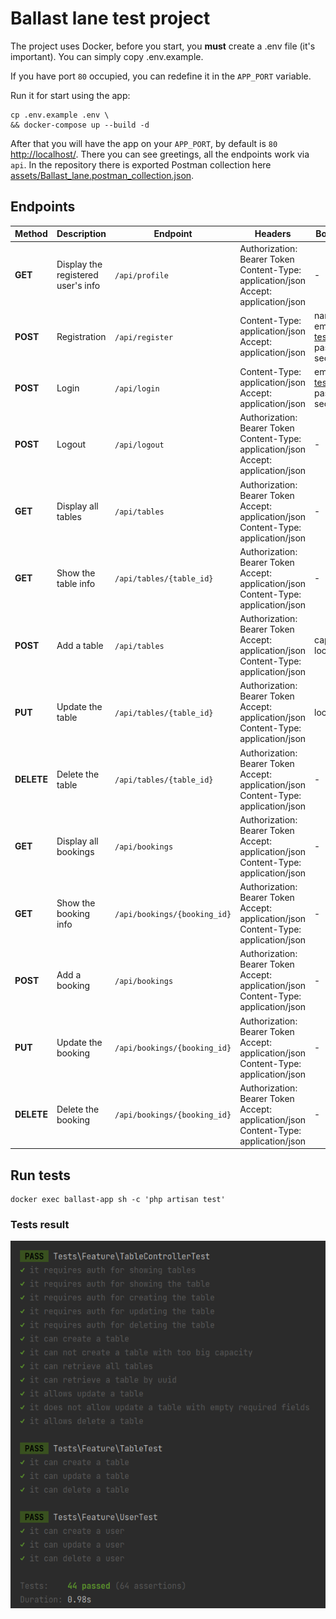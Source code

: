 # Ballast lane test project

The project uses Docker, before you start, you **must** create a .env file (it's important).
You can simply copy .env.example.

If you have port `80` occupied, you can redefine it in the `APP_PORT` variable.

Run it for start using the app:

```shell
cp .env.example .env \
&& docker-compose up --build -d
```

After that you will have the app on your `APP_PORT`, by default is `80` [http://localhost/](http://localhost/).
There you can see greetings, all the endpoints work via `api`.
In the repository there is exported Postman collection here
[assets/Ballast_lane.postman_collection.json](https://github.com/createsites/ballast_lane_test/blob/master/assets/Ballast_lane.postman_collection.json). 

## Endpoints

| Method   | Description   | Endpoint                                              | Headers                                                     | Body (form-data)                                         | 
|----------|----------|-------------------------------------------------------|--------------------------------------------------------------|-----------------------------------------------------------|
| **GET**  | Display the registered user's info | `/api/profile`                                         | Authorization: Bearer Token <br> Content-Type: application/json <br> Accept: application/json | -                                                         | 
| **POST** | Registration | `/api/register`                                        | Content-Type: application/json <br> Accept: application/json | name: Test <br> email: test@example.com <br> password: secretpass | 
| **POST** | Login | `/api/login`                                           | Content-Type: application/json <br> Accept: application/json | email: test@example.com <br> password: secretpass           | 
| **POST** | Logout | `/api/logout`                                          | Authorization: Bearer Token <br> Content-Type: application/json <br> Accept: application/json | -                                                         | 
| **GET**  | Display all tables | `/api/tables`                                          | Authorization: Bearer Token <br> Accept: application/json <br> Content-Type: application/json | -                                                         | 
| **GET**  | Show the table info | `/api/tables/{table_id}`                               | Authorization: Bearer Token <br> Accept: application/json <br> Content-Type: application/json | -                                                         | 
| **POST** | Add a table | `/api/tables`                                          | Authorization: Bearer Token <br> Accept: application/json <br> Content-Type: application/json | capacity: 4 <br> location: Berlin                           | 
| **PUT**  | Update the table | `/api/tables/{table_id}`                               | Authorization: Bearer Token <br> Accept: application/json <br> Content-Type: application/json | location: New York                            | 
| **DELETE**| Delete the table | `/api/tables/{table_id}`                              | Authorization: Bearer Token <br> Accept: application/json <br> Content-Type: application/json | -                                                         | 
| **GET**  | Display all bookings | `/api/bookings`                                        | Authorization: Bearer Token <br> Accept: application/json <br> Content-Type: application/json | -                                                         | 
| **GET**  | Show the booking info | `/api/bookings/{booking_id}`                           | Authorization: Bearer Token <br> Accept: application/json <br> Content-Type: application/json | -                                                         | 
| **POST** | Add a booking | `/api/bookings`                                        | Authorization: Bearer Token <br> Accept: application/json <br> Content-Type: application/json | - | 
| **PUT**  | Update the booking | `/api/bookings/{booking_id}`                           | Authorization: Bearer Token <br> Accept: application/json <br> Content-Type: application/json | - | 
| **DELETE**| Delete the booking | `/api/bookings/{booking_id}`                          | Authorization: Bearer Token <br> Accept: application/json <br> Content-Type: application/json | -                                                         | 

## Run tests

```shell
docker exec ballast-app sh -c 'php artisan test'
```

### Tests result

![tests example](assets/tests.png)
